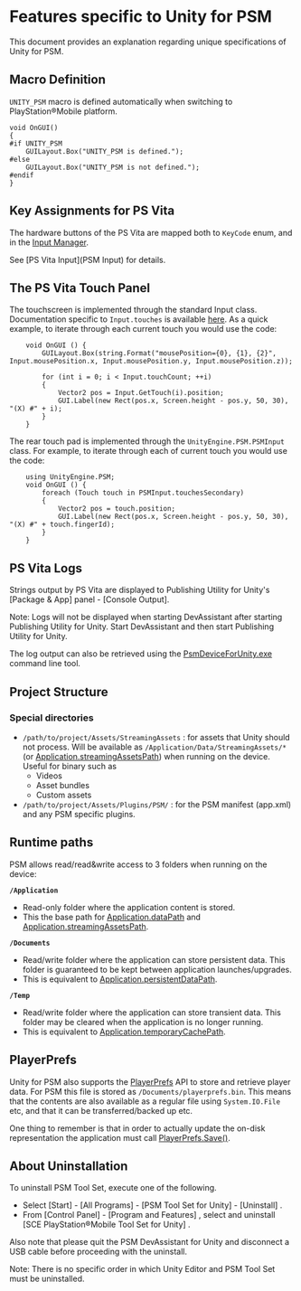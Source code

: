 Features specific to Unity for PSM
====

This document provides an explanation regarding unique specifications of Unity for PSM.

## Macro Definition

``UNITY_PSM`` macro is defined automatically when switching to PlayStation&#174;Mobile platform.

````
void OnGUI()
{
#if UNITY_PSM
    GUILayout.Box("UNITY_PSM is defined.");
#else
    GUILayout.Box("UNITY_PSM is not defined.");
#endif
}
````

## Key Assignments for PS Vita

The hardware buttons of the PS Vita are mapped both to ``KeyCode`` enum, and in the [Input Manager](class-InputManager).

See [PS Vita Input](PSM Input) for details.

## The PS Vita Touch Panel

The touchscreen is implemented through the standard Input class. Documentation specific to ``Input.touches`` is available [here](ScriptRef:Input-touches.html). As a quick example, to iterate through each current touch you would use the code:

````
	void OnGUI () {
		GUILayout.Box(string.Format("mousePosition={0}, {1}, {2}", Input.mousePosition.x, Input.mousePosition.y, Input.mousePosition.z));

		for (int i = 0; i < Input.touchCount; ++i)
		{
			Vector2 pos = Input.GetTouch(i).position;
			GUI.Label(new Rect(pos.x, Screen.height - pos.y, 50, 30), "(X) #" + i);
		}
	}
````

The rear touch pad is implemented through the ``UnityEngine.PSM.PSMInput`` class. For example, to iterate through each of current touch you would use the code:

````
	using UnityEngine.PSM;
	void OnGUI () {
		foreach (Touch touch in PSMInput.touchesSecondary)
		{
			Vector2 pos = touch.position;
			GUI.Label(new Rect(pos.x, Screen.height - pos.y, 50, 30), "(X) #" + touch.fingerId);
		}
	}
````

## PS Vita Logs

Strings output by PS Vita are displayed to Publishing Utility for Unity's [Package & App] panel - [Console Output].

Note: Logs will not be displayed when starting DevAssistant after starting Publishing Utility for Unity. Start DevAssistant and then start Publishing Utility for Unity.

The log output can also be retrieved using the [PsmDeviceForUnity.exe](PSMPsmDevice) command line tool.

## Project Structure

### Special directories

* ``/path/to/project/Assets/StreamingAssets`` : for assets that Unity should not process.
  Will be available as ``/Application/Data/StreamingAssets/*`` (or [Application.streamingAssetsPath](ScriptRef:Application-streamingAssetsPath)) when running on the device.\
  Useful for binary such as
    * Videos
    * Asset bundles
    * Custom assets
* ``/path/to/project/Assets/Plugins/PSM/`` : for the PSM manifest (app.xml) and any PSM specific plugins.

## Runtime paths
PSM allows read/read&write access to 3 folders when running on the device:

**``/Application``**

* Read-only folder where the application content is stored.
* This the base path for [Application.dataPath](ScriptRef:Application-dataPath) and [Application.streamingAssetsPath](ScriptRef:Application-streamingAssetsPath).

**``/Documents``**

* Read/write folder where the application can store persistent data. This folder is guaranteed to be kept between application launches/upgrades.
* This is equivalent to [Application.persistentDataPath](ScriptRef:Application-persistentDataPath).

**``/Temp``**

* Read/write folder where the application can store transient data. This folder may be cleared when the application is no longer running.
* This is equivalent to [Application.temporaryCachePath](ScriptRef:Application-temporaryCachePath).

## PlayerPrefs

Unity for PSM also supports the [PlayerPrefs](ScriptRef:PlayerPrefs) API to store and retrieve player data. For PSM this file is stored as ``/Documents/playerprefs.bin``.
This means that the contents are also available as a regular file using ``System.IO.File`` etc, and that it can be transferred/backed up etc.

One thing to remember is that in order to actually update the on-disk representation the application must call [PlayerPrefs.Save()](ScriptRef:PlayerPrefs.Save).


## About Uninstallation

To uninstall PSM Tool Set, execute one of the following.

* Select [Start] - [All Programs] - [PSM Tool Set for Unity] - [Uninstall] .
* From [Control Panel] - [Program and Features] , select and uninstall [SCE PlayStation&#174;Mobile Tool Set for Unity] .

Also note that please quit the PSM DevAssistant for Unity and disconnect a USB cable before proceeding with the uninstall.

Note: There is no specific order in which Unity Editor and PSM Tool Set must be uninstalled.

